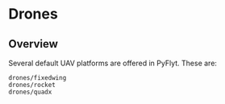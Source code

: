 # Drones

## Overview

Several default UAV platforms are offered in PyFlyt.
These are:

```{toctree}
drones/fixedwing
drones/rocket
drones/quadx
```
